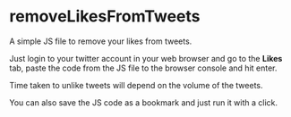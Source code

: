 # removeLikesFromTweets
A simple JS file to remove your likes from tweets.

Just login to your twitter account in your web browser and go to the **Likes** tab, paste the code from the JS file to the browser console and hit enter.

Time taken to unlike tweets will depend on the volume of the tweets.

You can also save the JS code as a bookmark and just run it with a click.

